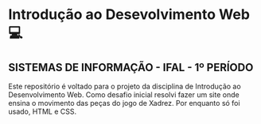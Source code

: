 # Introdução ao Desevolvimento Web :computer:
## SISTEMAS DE INFORMAÇÃO - IFAL - 1º PERÍODO

Este repositório é voltado para o projeto da disciplina de Introdução ao Desenvolvimento Web.
Como desafio inicial resolvi fazer um site onde ensina o movimento das peças do jogo de Xadrez. Por enquanto só foi usado, HTML e CSS.
